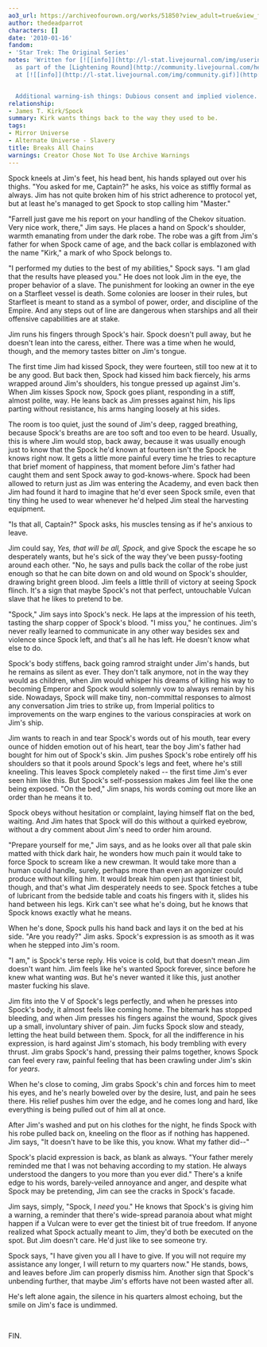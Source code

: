 ```yaml
---
ao3_url: https://archiveofourown.org/works/51850?view_adult=true&view_full_work=true
author: thedeadparrot
characters: []
date: '2010-01-16'
fandom:
- 'Star Trek: The Original Series'
notes: 'Written for [![[info]](http://l-stat.livejournal.com/img/userinfo.gif)](http://heeroluva.livejournal.com/profile)[**heeroluva**](http://heeroluva.livejournal.com/)
  as part of the [Lightening Round](http://community.livejournal.com/help_haiti/2706.html)
  at [![[info]](http://l-stat.livejournal.com/img/community.gif)](http://community.livejournal.com/help_haiti/profile)[**help\_haiti**](http://community.livejournal.com/help_haiti/).


  Additional warning-ish things: Dubious consent and implied violence.'
relationship:
- James T. Kirk/Spock
summary: Kirk wants things back to the way they used to be.
tags:
- Mirror Universe
- Alternate Universe - Slavery
title: Breaks All Chains
warnings: Creator Chose Not To Use Archive Warnings
---
```


Spock kneels at Jim's feet, his head bent, his hands splayed out over his thighs. "You asked for me, Captain?" he asks, his voice as stiffly formal as always. Jim has not quite broken him of his strict adherence to protocol yet, but at least he's managed to get Spock to stop calling him "Master."

"Farrell just gave me his report on your handling of the Chekov situation. Very nice work, there," Jim says. He places a hand on Spock's shoulder, warmth emanating from under the dark robe. The robe was a gift from Jim's father for when Spock came of age, and the back collar is emblazoned with the name "Kirk," a mark of who Spock belongs to.

"I performed my duties to the best of my abilities," Spock says. "I am glad that the results have pleased you." He does not look Jim in the eye, the proper behavior of a slave. The punishment for looking an owner in the eye on a Starfleet vessel is death. Some colonies are looser in their rules, but Starfleet is meant to stand as a symbol of power, order, and discipline of the Empire. And any steps out of line are dangerous when starships and all their offensive capabilities are at stake.

Jim runs his fingers through Spock's hair. Spock doesn't pull away, but he doesn't lean into the caress, either. There was a time when he would, though, and the memory tastes bitter on Jim's tongue.

The first time Jim had kissed Spock, they were fourteen, still too new at it to be any good. But back then, Spock had kissed him back fiercely, his arms wrapped around Jim's shoulders, his tongue pressed up against Jim's. When Jim kisses Spock now, Spock goes pliant, responding in a stiff, almost polite, way. He leans back as Jim presses against him, his lips parting without resistance, his arms hanging loosely at his sides.

The room is too quiet, just the sound of Jim's deep, ragged breathing, because Spock's breaths are are too soft and too even to be heard. Usually, this is where Jim would stop, back away, because it was usually enough just to know that the Spock he'd known at fourteen isn't the Spock he knows right now. It gets a little more painful every time he tries to recapture that brief moment of happiness, that moment before Jim's father had caught them and sent Spock away to god-knows-where. Spock had been allowed to return just as Jim was entering the Academy, and even back then Jim had found it hard to imagine that he'd ever seen Spock smile, even that tiny thing he used to wear whenever he'd helped Jim steal the harvesting equipment.

"Is that all, Captain?" Spock asks, his muscles tensing as if he's anxious to leave.

Jim could say, *Yes, that will be all, Spock,* and give Spock the escape he so desperately wants, but he's sick of the way they've been pussy-footing around each other. "No, he says and pulls back the collar of the robe just enough so that he can bite down on and old wound on Spock's shoulder, drawing bright green blood. Jim feels a little thrill of victory at seeing Spock flinch. It's a sign that maybe Spock's not that perfect, untouchable Vulcan slave that he likes to pretend to be.

"Spock," Jim says into Spock's neck. He laps at the impression of his teeth, tasting the sharp copper of Spock's blood. "I miss you," he continues. Jim's never really learned to communicate in any other way besides sex and violence since Spock left, and that's all he has left. He doesn't know what else to do.

Spock's body stiffens, back going ramrod straight under Jim's hands, but he remains as silent as ever. They don't talk anymore, not in the way they would as children, when Jim would whisper his dreams of killing his way to becoming Emperor and Spock would solemnly vow to always remain by his side. Nowadays, Spock will make tiny, non-committal responses to almost any conversation Jim tries to strike up, from Imperial politics to improvements on the warp engines to the various conspiracies at work on Jim's ship.

Jim wants to reach in and tear Spock's words out of his mouth, tear every ounce of hidden emotion out of his heart, tear the boy Jim's father had bought for him out of Spock's skin. Jim pushes Spock's robe entirely off his shoulders so that it pools around Spock's legs and feet, where he's still kneeling. This leaves Spock completely naked -- the first time Jim's ever seen him like this. But Spock's self-possession makes Jim feel like the one being exposed. "On the bed," Jim snaps, his words coming out more like an order than he means it to.

Spock obeys without hesitation or complaint, laying himself flat on the bed, waiting. And Jim hates that Spock will do this without a quirked eyebrow, without a dry comment about Jim's need to order him around.

"Prepare yourself for me," Jim says, and as he looks over all that pale skin matted with thick dark hair, he wonders how much pain it would take to force Spock to scream like a new crewman. It would take more than a human could handle, surely, perhaps more than even an agonizer could produce without killing him. It would break him open just that tiniest bit, though, and that's what Jim desperately needs to see. Spock fetches a tube of lubricant from the bedside table and coats his fingers with it, slides his hand between his legs. Kirk can't see what he's doing, but he knows that Spock knows exactly what he means.

When he's done, Spock pulls his hand back and lays it on the bed at his side. "Are you ready?" Jim asks. Spock's expression is as smooth as it was when he stepped into Jim's room.

"I am," is Spock's terse reply. His voice is cold, but that doesn't mean Jim doesn't want him. Jim feels like he's wanted Spock forever, since before he knew what wanting *was*. But he's never wanted it like this, just another master fucking his slave.

Jim fits into the V of Spock's legs perfectly, and when he presses into Spock's body, it almost feels like coming home. The bitemark has stopped bleeding, and when Jim presses his fingers against the wound, Spock gives up a small, involuntary shiver of pain. Jim fucks Spock slow and steady, letting the heat build between them. Spock, for all the indifference in his expression, is hard against Jim's stomach, his body trembling with every thrust. Jim grabs Spock's hand, pressing their palms together, knows Spock can feel every raw, painful feeling that has been crawling under Jim's skin for *years*.

When he's close to coming, Jim grabs Spock's chin and forces him to meet his eyes, and he's nearly boweled over by the desire, lust, and pain he sees there. His relief pushes him over the edge, and he comes long and hard, like everything is being pulled out of him all at once.

After Jim's washed and put on his clothes for the night, he finds Spock with his robe pulled back on, kneeling on the floor as if nothing has happened. Jim says, "It doesn't have to be like this, you know. What my father did--"

Spock's placid expression is back, as blank as always. "Your father merely reminded me that I was not behaving according to my station. He always understood the dangers to you more than you ever did." There's a knife edge to his words, barely-veiled annoyance and anger, and despite what Spock may be pretending, Jim can see the cracks in Spock's facade.

Jim says, simply, "Spock, I *need* you." He knows that Spock's is giving him a warning, a reminder that there's wide-spread paranoia about what might happen if a Vulcan were to ever get the tiniest bit of true freedom. If anyone realized what Spock actually meant to Jim, they'd both be executed on the spot. But Jim doesn't care. He'd just like to see someone try.

Spock says, "I have given you all I have to give. If you will not require my assistance any longer, I will return to my quarters now." He stands, bows, and leaves before Jim can properly dismiss him. Another sign that Spock's unbending further, that maybe Jim's efforts have not been wasted after all.

He's left alone again, the silence in his quarters almost echoing, but the smile on Jim's face is undimmed.

 

FIN.